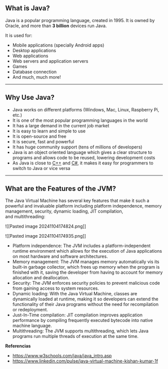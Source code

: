 ## What is Java?
Java is a popular programming language, created in 1995.
It is owned by Oracle, and more than **3 billion** devices run Java.

It is used for:
- Mobile applications (specially Android apps)
- Desktop applications
- Web applications
- Web servers and application servers
- Games
- Database connection
- And much, much more!

---
## Why Use Java?

- Java works on different platforms (Windows, Mac, Linux, Raspberry Pi, etc.)
- It is one of the most popular programming languages in the world
- It has a large demand in the current job market
- It is easy to learn and simple to use
- It is open-source and free
- It is secure, fast and powerful
- It has huge community support (tens of millions of developers)
- Java is an object oriented language which gives a clear structure to programs and allows code to be reused, lowering development costs
- As Java is close to [C++](https://www.w3schools.com/cpp/default.asp) and [C#](https://www.w3schools.com/cs/default.asp), it makes it easy for programmers to switch to Java or vice versa

---

## What are the Features of the JVM?

The Java Virtual Machine has several key features that make it such a powerful and invaluable platform including platform independence, memory management, security, dynamic loading, JIT compilation, and multithreading:

![[Pasted image 20241104174824.png]]

![[Pasted image 20241104174935.png]]
- Platform independence: The JVM includes a platform-independent runtime environment which allows for the execution of Java applications on most hardware and software architectures.
- Memory management: The JVM manages memory automatically vis its built-in garbage collector, which frees up memory when the program is finished with it, saving the developer from having to account for memory allocation and deallocation.
- Security: The JVM enforces security policies to prevent malicious code from gaining access to system resources.
- Dynamic loading: With the Java Virtual Machine, classes are dynamically loaded at runtime, making it so developers can extend the functionality of their Java programs without the need for recompilation or redeployment.
- Just-In-Time compilation: JIT compilation improves application performance by compiling frequently executed bytecode into native machine language.
- Multithreading: The JVM supports multithreading, which lets Java programs run multiple threads of execution at the same time.


**Referencias**
- https://www.w3schools.com/java/java_intro.asp
- https://www.linkedin.com/pulse/java-virtual-machine-kishan-kumar-1f
